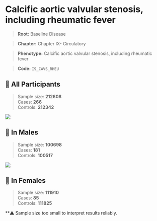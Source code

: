 # Calcific aortic valvular stenosis, including rheumatic fever

> **Root:** Baseline Disease  

> **Chapter:** Chapter IX- Circulatory  

> **Phenotype:** Calcific aortic valvular stenosis, including rheumatic fever  

> **Code:** `I9_CAVS_RHEU`

## 🧪 All Participants  
> Sample size: **212608**  
> Cases: **266**  
> Controls: **212342**
<img src="/Disease/Figures/ALL/Baseline/I9_CAVS_RHEU.png"/>
<CsvTable src="/Disease_Data/ALL/Baseline/LG_I9_CAVS_RHEU.csv" label="🔍 View full results" />

## 👨 In Males  
> Sample size: **100698**  
> Cases: **181**  
> Controls: **100517**
<img src="/Disease/Figures/Male/Baseline/I9_CAVS_RHEU.png"/>
<CsvTable src="/Disease_Data/Male/Baseline/LG_I9_CAVS_RHEU.csv" label="🔍 View full results" />

## 👩 In Females  
> Sample size: **111910**  
> Cases: **85**  
> Controls: **111825**

**⚠️ Sample size too small to interpret results reliably.
